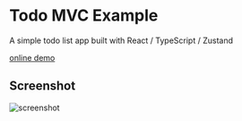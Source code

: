 # Todo MVC Example

A simple todo list app built with React / TypeScript / Zustand

[online demo](https://newraina.github.io/todo-mvc-example)

## Screenshot
![screenshot](https://user-images.githubusercontent.com/10708802/118464077-09c43200-b733-11eb-81eb-09f96e7f7428.png)
